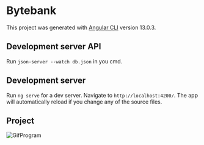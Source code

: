 # Bytebank

This project was generated with [Angular CLI](https://github.com/angular/angular-cli) version 13.0.3.

## Development server API

Run `json-server --watch db.json` in you cmd.

## Development server

Run `ng serve` for a dev server. Navigate to `http://localhost:4200/`. The app will automatically reload if you change any of the source files.


## Project
![GifProgram](https://user-images.githubusercontent.com/78873117/144940879-1c942f90-1426-4da7-ad6f-4b5e7715f628.gif)
